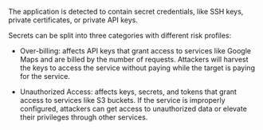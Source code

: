 The application is detected to contain secret credentials, like SSH keys, private certificates, or private API keys.

Secrets can be split into three categories with different risk profiles:

* Over-billing: affects API keys that grant access to services like Google Maps and are billed by the number of requests.
Attackers will harvest the keys to access the service without paying while the target is paying for the service.
  
* Unauthorized Access: affects keys, secrets, and tokens that grant access to services like S3 buckets. If
the service is improperly configured, attackers can get access to unauthorized data or elevate their privileges through 
  other services.
